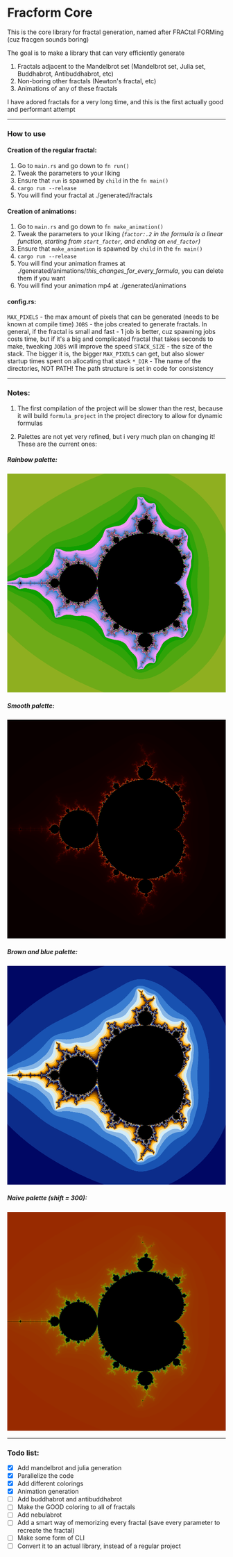 # Fracform Core

This is the core library for fractal generation, named after FRACtal FORMing (cuz fracgen sounds boring)

The goal is to make a library that can very efficiently generate

1) Fractals adjacent to the Mandelbrot set (Mandelbrot set, Julia set, Buddhabrot, Antibuddhabrot, etc)
2) Non-boring other fractals (Newton's fractal, etc)
3) Animations of any of these fractals

I have adored fractals for a very long time, and this is the first actually good and performant attempt

---
### How to use

#### Creation of the regular fractal:
1) Go to `main.rs` and go down to `fn run()`
2) Tweak the parameters to your liking
3) Ensure that `run` is spawned by `child` in the `fn main()`
4) `cargo run --release`
5) You will find your fractal at ./generated/fractals

#### Creation of animations:
1) Go to `main.rs` and go down to `fn make_animation()`
2) Tweak the parameters to your liking _(`factor:.2` in the formula is a linear function, starting from `start_factor`, and ending on `end_factor`)_
3) Ensure that `make_animation` is spawned by `child` in the `fn main()`
4) `cargo run --release`
5) You will find your animation frames at ./generated/animations/_this\_changes\_for\_every\_formula_, you can delete them if you want
6) You will find your animation mp4 at ./generated/animations

#### config.rs:

`MAX_PIXELS` - the max amount of pixels that can be generated (needs to be known at compile time)
`JOBS` - the jobs created to generate fractals. In general, if the fractal is small and fast - 1 job is better, cuz spawning jobs costs time, but if it's a big and complicated fractal that takes seconds to make, tweaking `JOBS` will improve the speed
`STACK_SIZE` - the size of the stack. The bigger it is, the bigger `MAX_PIXELS` can get, but also slower startup times spent on allocating that stack
`*_DIR` - The name of the directories, NOT PATH! The path structure is set in code for consistency

---
### Notes:

1) The first compilation of the project will be slower than the rest, because it will build `formula_project` in the project directory to allow for dynamic formulas

2) Palettes are not yet very refined, but i very much plan on changing it! These are the current ones:

##### Rainbow palette:
![rainbow palette](https://github.com/LasterAlex/fracform-core/blob/master/fractal_examples/rainbow_palette.png?raw=true)

##### Smooth palette:
![smooth palette](https://github.com/LasterAlex/fracform-core/blob/master/fractal_examples/smooth_palette.png?raw=true)

##### Brown and blue palette:
![brown and blue palette](https://github.com/LasterAlex/fracform-core/blob/master/fractal_examples/brown_and_blue_palette.png?raw=true)

##### Naive palette (shift = 300):
![naive palette with shift 300](https://github.com/LasterAlex/fracform-core/blob/master/fractal_examples/naive_palette.png?raw=true)

---
### Todo list:
- [x] Add mandelbrot and julia generation
- [x] Parallelize the code
- [x] Add different colorings
- [x] Animation generation
- [ ] Add buddhabrot and antibuddhabrot
- [ ] Make the GOOD coloring to all of fractals
- [ ] Add nebulabrot
- [ ] Add a smart way of memorizing every fractal (save every parameter to recreate the fractal)
- [ ] Make some form of CLI
- [ ] Convert it to an actual library, instead of a regular project 
